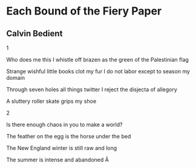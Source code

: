 # Each Bound of the Fiery Paper
## Calvin Bedient
1

Who does me this I whistle off
brazen as the green of the Palestinian flag

Strange wishful little books clot my fur
I do not labor except to season my domain

Through seven holes all things twitter
I reject the disjecta of allegory

A sluttery roller skate grips my shoe

2

Is there enough chaos in you to make a world?

The feather on the egg is the horse under the bed

The New England winter is still raw and long

The summer is intense and abandoned
Â